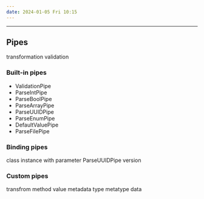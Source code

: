 ```yaml
---
date: 2024-01-05 Fri 10:15
---
```

---

## Pipes

transformation
validation

### Built-in pipes
+ ValidationPipe
+ ParseIntPipe
+ ParseBoolPipe
+ ParseArrayPipe
+ ParseUUIDPipe
+ ParseEnumPipe
+ DefaultValuePipe
+ ParseFilePipe

### Binding pipes

class
instance with parameter
ParseUUIDPipe version

### Custom pipes

transfrom method
value 
metadata
	type
	 metatype
		data